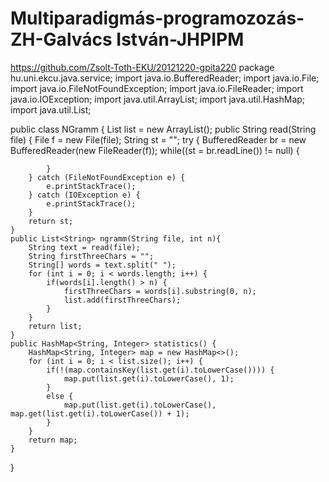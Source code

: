 # Multiparadigmás-programozozás-ZH-Galvács István-JHPIPM
https://github.com/Zsolt-Toth-EKU/20121220-gpita220
package hu.uni.ekcu.java.service;
import java.io.BufferedReader;
import java.io.File;
import java.io.FileNotFoundException;
import java.io.FileReader;
import java.io.IOException;
import java.util.ArrayList;
import java.util.HashMap;
import java.util.List;

public class NGramm {
    List<String> list = new ArrayList<String>();
    public String read(String file) {
        File f = new File(file);
        String st = "";
        try {
            BufferedReader br = new BufferedReader(new FileReader(f));
            while((st = br.readLine()) != null) {

            }
        } catch (FileNotFoundException e) {
            e.printStackTrace();
        } catch (IOException e) {
            e.printStackTrace();
        }
        return st;
    }
    public List<String> ngramm(String file, int n){
        String text = read(file);
        String firstThreeChars = "";
        String[] words = text.split(" ");
        for (int i = 0; i < words.length; i++) {
            if(words[i].length() > n) {
                firstThreeChars = words[i].substring(0, n);
                list.add(firstThreeChars);
            }
        }
        return list;
    }
    public HashMap<String, Integer> statistics() {
        HashMap<String, Integer> map = new HashMap<>();
        for (int i = 0; i < list.size(); i++) {
            if(!(map.containsKey(list.get(i).toLowerCase()))) {
                map.put(list.get(i).toLowerCase(), 1);
            }
            else {
                map.put(list.get(i).toLowerCase(), map.get(list.get(i).toLowerCase()) + 1);
            }
        }
        return map;
    }
}
